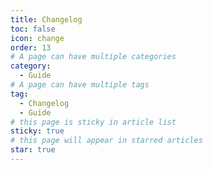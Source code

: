 ```yaml
---
title: Changelog
toc: false
icon: change
order: 13
# A page can have multiple categories
category:
  - Guide
# A page can have multiple tags
tag:
  - Changelog
  - Guide
# this page is sticky in article list
sticky: true
# this page will appear in starred articles
star: true
---
```


<NaiveClient>
<Changelog />
</NaiveClient>

<script setup lang="ts">
import Changelog from "@Changelog";
</script>
